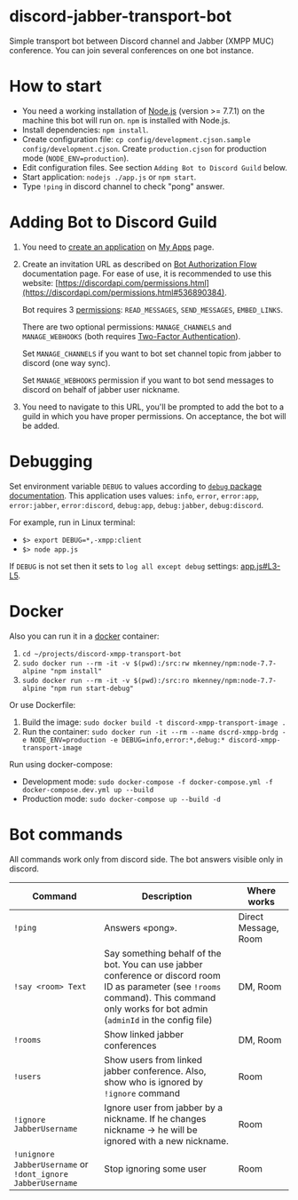 # discord-jabber-transport-bot
Simple transport bot between Discord channel and Jabber (XMPP MUC) conference.
You can join several conferences on one bot instance.

# How to start
 - You need a working installation of [Node.js](https://nodejs.org) (version >= 7.7.1) on the machine this bot will run on. `npm` is installed with Node.js.
 - Install dependencies: `npm install`.
 - Create configuration file: `cp config/development.cjson.sample config/development.cjson`. Create `production.cjson` for production mode (`NODE_ENV=production`).
 - Edit configuration files. See section `Adding Bot to Discord Guild` below.
 - Start application: `nodejs ./app.js` or `npm start`.
 - Type `!ping` in discord channel to check "pong" answer.

# Adding Bot to Discord Guild
 1. You need to [create an application](https://discordapp.com/developers/docs/topics/oauth2#bots) on [My Apps](https://discordapp.com/developers/applications/me) page.
 2. Create an invitation URL as described on [Bot Authorization Flow](https://discordapp.com/developers/docs/topics/oauth2#bot-authorization-flow) documentation page. 
 For ease of use, it is recommended to use this website: [https://discordapi.com/permissions.html](https://discordapi.com/permissions.html#536890384).
 
    Bot requires 3 [permissions](https://discordapp.com/developers/docs/topics/permissions): `READ_MESSAGES`, `SEND_MESSAGES`, `EMBED_LINKS`.

    There are two optional permissions: `MANAGE_CHANNELS` and `MANAGE_WEBHOOKS` (both requires [Two-Factor Authentication](https://support.discordapp.com/hc/en-us/articles/219576828-Setting-up-Two-Factor-Authentication)). 

    Set `MANAGE_CHANNELS` if you want to bot set channel topic from jabber to discord (one way sync).

    Set `MANAGE_WEBHOOKS` permission if you want to bot send messages to discord on behalf of jabber user nickname.
    
 3. You need to navigate to this URL, you'll be prompted to add the bot to a guild in which you have proper permissions. On acceptance, the bot will be added.

# Debugging
Set environment variable `DEBUG` to values according to [`debug` package documentation](https://github.com/visionmedia/debug/blob/master/README.md). This application uses values: `info`, `error`, `error:app`, `error:jabber`, `error:discord`, `debug:app`, `debug:jabber`, `debug:discord`.

For example, run in Linux terminal: 
 - `$> export DEBUG=*,-xmpp:client`
 - `$> node app.js`

If `DEBUG` is not set then it sets to `log all except debug` settings: [app.js#L3-L5](https://github.com/shtrih/discord-xmpp-transport-bot/blob/master/app.js#L3-L5).

# Docker
Also you can run it in a [docker](https://docs.docker.com/) container:
1. `cd ~/projects/discord-xmpp-transport-bot`
2. `sudo docker run --rm -it -v $(pwd):/src:rw mkenney/npm:node-7.7-alpine "npm install"`
3. `sudo docker run --rm -it -v $(pwd):/src:ro mkenney/npm:node-7.7-alpine "npm run start-debug"`

Or use Dockerfile:
1. Build the image: `sudo docker build -t discord-xmpp-transport-image .`
2. Run the container: `sudo docker run -it --rm --name dscrd-xmpp-brdg -e NODE_ENV=production -e DEBUG=info,error:*,debug:* discord-xmpp-transport-image`

Run using docker-compose:
* Development mode: `sudo docker-compose -f docker-compose.yml -f docker-compose.dev.yml up --build`
* Production mode: `sudo docker-compose up --build -d`

# Bot commands

All commands work only from discord side. The bot answers visible only in discord.

|Command|Description|Where works|
|---|---|---|
|`!ping`|Answers «pong».|Direct Message, Room|
|`!say <room> Text`|Say something behalf of the bot. You can use jabber conference or discord room ID as <room> parameter (see `!rooms` command). This command only works for bot admin (`adminId` in the config file)|DM, Room|
|`!rooms`|Show linked jabber conferences|DM, Room|
|`!users`|Show users from linked jabber conference. Also, show who is ignored by `!ignore` command|Room|
|`!ignore JabberUsername`|Ignore user from jabber by a nickname. If he changes nickname → he will be ignored with a new nickname.|Room|
|`!unignore JabberUsername` or `!dont_ignore JabberUsername`|Stop ignoring some user|Room|
